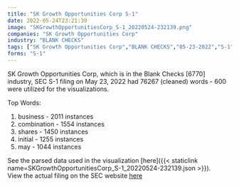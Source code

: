 ```yaml
---
title: "SK Growth Opportunities Corp S-1"
date: 2022-05-24T23:21:39
image: "SKGrowthOpportunitiesCorp_S-1_20220524-232139.png"
companies: "SK Growth Opportunities Corp"
industry: "BLANK CHECKS"
tags: ["SK Growth Opportunities Corp","BLANK CHECKS","05-23-2022","S-1"]
forms: "S-1"
---
```

SK Growth Opportunities Corp, which is in the Blank Checks [6770] industry, SEC S-1 filing on May 23, 2022 had 76267 (cleaned) words - 600 were utilized for the visualizations.

Top Words:
1. business - 2011 instances
2. combination - 1554 instances
3. shares - 1450 instances
4. initial - 1255 instances
5. may - 1044 instances


See the parsed data used in the visualization [here]({{< staticlink name=SKGrowthOpportunitiesCorp_S-1_20220524-232139.json >}}).  
View the actual filing on the SEC website [here](https://www.sec.gov/Archives/edgar/data/1912461/0001193125-22-156541.txt)